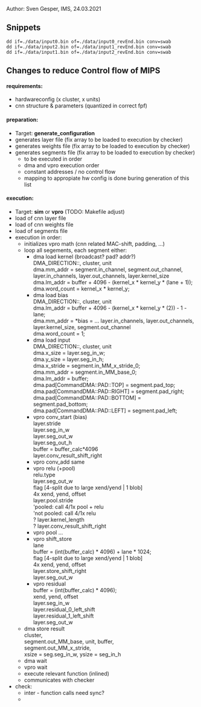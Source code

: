 Author: Sven Gesper, IMS, 24.03.2021

## Snippets

`dd if=./data/input0.bin of=./data/input0_revEnd.bin conv=swab`  
`dd if=./data/input2.bin of=./data/input1_revEnd.bin conv=swab`  
`dd if=./data/input1.bin of=./data/input2_revEnd.bin conv=swab`

## Changes to reduce Control flow of MIPS

#### requirements:  
  * hardwareconfig (x cluster, x units)  
  * cnn structure & parameters (quantized in correct fpf)
    
    
    
#### preparation:  
  * Target: **generate_configuration**  
  * generates layer file (fix array to be loaded to execution by checker)  
  * generates weights file (fix array to be loaded to execution by checker)  
  * generates segments file (fix array to be loaded to execution by checker)  
    * to be executed in order   
    * dma and vpro execution order  
    * constant addresses / no control flow  
    * mapping to appropiate hw config is done buring generation of this list  
    
    
    
#### execution:  
  * Target: **sim** or **vpro** (TODO: Makefile adjust)  
  * load of cnn layer file  
  * load of cnn weights file  
  * load of segments file  
  * execution in order:  
    * initializes vpro math (cnn related MAC-shift, padding, ...)  
    * loop all segements, each segment either:  
      * dma load kernel (broadcast? pad? addr?)  
        DMA_DIRECTION::,  cluster, unit  
        dma.mm_addr = segment.in_channel, segment.out_channel, layer.in_channels, layer.out_channels, layer.kernel_size  
        dma.lm_addr = buffer + 4096 - (kernel_x * kernel_y * (lane + 1));  
        dma.word_count = kernel_x * kernel_y;  
      * dma load bias  
        DMA_DIRECTION::, cluster, unit  
        dma.lm_addr = buffer + 4096 - (kernel_x * kernel_y * (2)) - 1 - lane;  
        dma.mm_addr = *bias = ... layer.in_channels, layer.out_channels, layer.kernel_size, segment.out_channel  
        dma.word_count = 1;  
      * dma load input  
        DMA_DIRECTION::, cluster, unit  
        dma.x_size = layer.seg_in_w;  
        dma.y_size = layer.seg_in_h;  
        dma.x_stride = segment.in_MM_x_stride_0;  
        dma.mm_addr = segment.in_MM_base_0;  
        dma.lm_addr = buffer;  
        dma.pad[CommandDMA::PAD::TOP] = segment.pad_top;  
        dma.pad[CommandDMA::PAD::RIGHT] = segment.pad_right;  
        dma.pad[CommandDMA::PAD::BOTTOM] = segment.pad_bottom;  
        dma.pad[CommandDMA::PAD::LEFT] = segment.pad_left;  
      * vpro conv_start (bias)  
        layer.stride  
        layer.seg_in_w  
        layer.seg_out_w  
        layer.seg_out_h  
        buffer = buffer_calc*4096  
        layer.conv_result_shift_right  
      * vpro conv_add
        same  
      * vpro relu (+pool)  
        relu.type  
        layer.seg_out_w  
        flag [4-split due to large xend/yend | 1 blob]  
          4x xend, yend, offset  
        layer.pool.stride  
          'pooled: call 4/1x pool + relu  
          'not pooled: call 4/1x relu  
        ? layer.kernel_length  
        ? layer.conv_result_shift_right  
      * vpro pool ...  
      * vpro shift_store  
        lane  
        buffer = (int(buffer_calc) * 4096) + lane * 1024;  
        flag [4-split due to large xend/yend | 1 blob]  
        4x xend, yend, offset  
        layer.store_shift_right  
        layer.seg_out_w  
      * vpro residual  
        buffer = (int(buffer_calc) * 4096);  
        xend, yend, offset  
        layer.seg_in_w  
        layer.residual_0_left_shift  
        layer.residual_1_left_shift  
        layer.seg_out_w  
     * dma store result  
        cluster,   
        segment.out_MM_base, unit, buffer,  
        segment.out_MM_x_stride,   
        xsize = seg.seg_in_w, ysize = seg_in_h  
      * dma wait  
      * vpro wait  
    * execute relevant function (inlined)  
    * communicates with checker  
  * check:
    * inter - function calls need sync?
    * 
